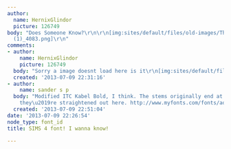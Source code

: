 ```yaml
---
author:
  name: HernixGlindor
  picture: 126749
body: "Does Someone Know?\r\n\r\n[img:sites/default/files/old-images/The-Sims-4[1]_4462.jpg]\r\n[img:sites/default/files/old-images/1003445_612685285422789_547667142_n
  (1)_4083.png]\r\n"
comments:
- author:
    name: HernixGlindor
    picture: 126749
  body: "Sorry a image doesnt load here is it\r\n[img:sites/default/files/old-images/The-Sims-4_4671.jpg]"
  created: '2013-07-09 22:31:16'
- author:
    name: sander s p
  body: "Modified ITC Kabel Bold, I think. The stems originally end at an angle but
    they\u2019re straightened out here. http://www.myfonts.com/fonts/adobe/itc-kabel/bold/"
  created: '2013-07-09 22:51:04'
date: '2013-07-09 22:26:54'
node_type: font_id
title: SIMS 4 font! I wanna know!

---
```

